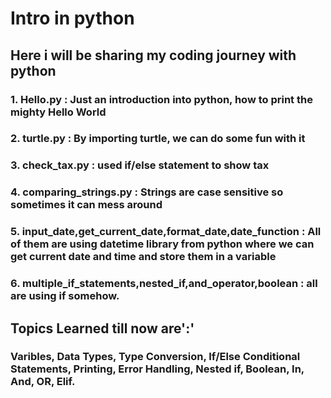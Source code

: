 
# Intro in python

## Here i will be sharing my coding journey with python

### 1. Hello.py : Just an introduction into python, how to print the mighty Hello World

### 2. turtle.py : By importing turtle, we can do some fun with it

### 3. check_tax.py : used if/else statement to show tax

### 4. comparing_strings.py : Strings are case sensitive so sometimes it can mess around

### 5. input_date,get_current_date,format_date,date_function : All of them are using datetime library from python where we can get current date and time and store them in a variable

### 6. multiple_if_statements,nested_if,and_operator,boolean : all are using if somehow.

## Topics Learned till now are':'

### Varibles, Data Types, Type Conversion, If/Else Conditional Statements, Printing, Error Handling, Nested if, Boolean, In, And, OR, Elif.

